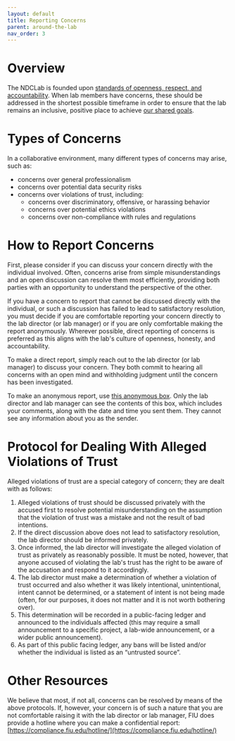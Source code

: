 ```yaml
---
layout: default
title: Reporting Concerns
parent: around-the-lab
nav_order: 3
---
```


# Overview
The NDCLab is founded upon [standards of openness, respect, and accountability](https://ndclab.github.io/wiki/docs/around-the-lab/code-of-conduct.html). When lab members have concerns, these should be addressed in the shortest possible timeframe in order to ensure that the lab remains an inclusive, positive place to achieve [our shared goals](https://ndclab.github.io/wiki/docs/welcome/lab-culture.html).

# Types of Concerns
In a collaborative environment, many different types of concerns may arise, such as:

* concerns over general professionalism
* concerns over potential data security risks
* concerns over violations of trust, including:
    * concerns over discriminatory, offensive, or harassing behavior
    * concerns over potential ethics violations
    * concerns over non-compliance with rules and regulations

# How to Report Concerns
First, please consider if you can discuss your concern directly with the individual involved. Often, concerns arise from simple misunderstandings and an open discussion can resolve them most efficiently, providing both parties with an opportunity to understand the perspective of the other.

If you have a concern to report that cannot be discussed directly with the individual, or such a discussion has failed to lead to satisfactory resolution, you must decide if you are comfortable reporting your concern directly to the lab director (or lab manager) or if you are only comfortable making the report anonymously. Wherever possible, direct reporting of concerns is preferred as this aligns with the lab's culture of openness, honesty, and accountability.

To make a direct report, simply reach out to the lab director (or lab manager) to discuss your concern. They both commit to hearing all concerns with an open mind and withholding judgment until the concern has been investigated.

To make an anonymous report, use [this anonymous box](http://freesuggestionbox.com/pub/pwsobxg). Only the lab director and lab manager can see the contents of this box, which includes your comments, along with the date and time you sent them. They cannot see any information about you as the sender.

# Protocol for Dealing With Alleged Violations of Trust
Alleged violations of trust are a special category of concern; they are dealt with as follows: 

1. Alleged violations of trust should be discussed privately with the accused first to resolve potential misunderstanding on the assumption that the violation of trust was a mistake and not the result of bad intentions.
2. If the direct discussion above does not lead to satisfactory resolution, the lab director should be informed privately.
3. Once informed, the lab director will investigate the alleged violation of trust as privately as reasonably possible. It must be noted, however, that anyone accused of violating the lab's trust has the right to be aware of the accusation and respond to it accordingly.
4. The lab director must make a determination of whether a violation of trust occurred and also whether it was likely intentional, unintentional, intent cannot be determined, or a statement of intent is not being made (often, for our purposes, it does not matter and it is not worth bothering over).
5. This determination will be recorded in a public-facing ledger and announced to the individuals affected (this may require a small announcement to a specific  project, a lab-wide announcement, or a wider public announcement).
6. As part of this public facing ledger, any bans will be listed and/or whether the individual is listed as an “untrusted source”.

# Other Resources
We believe that most, if not all, concerns can be resolved by means of the above protocols. If, however, your concern is of such a nature that you are not comfortable raising it with the lab director or lab manager, FIU does provide a hotline where you can make a confidential report:
[https://compliance.fiu.edu/hotline/](https://compliance.fiu.edu/hotline/)
